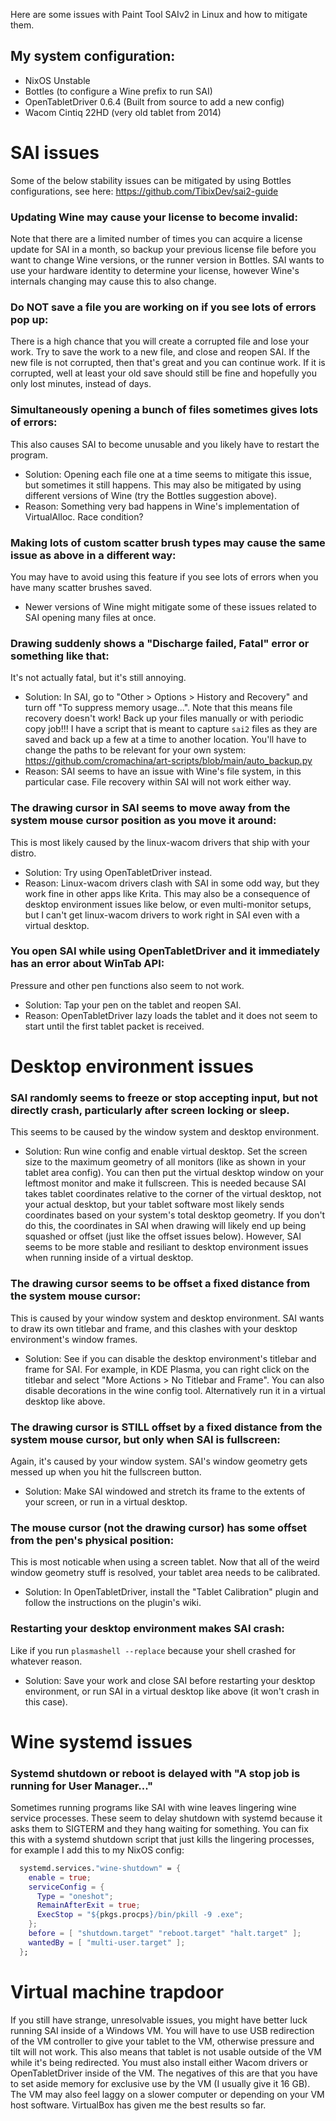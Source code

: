 Here are some issues with Paint Tool SAIv2 in Linux and how to mitigate them.

## My system configuration:
- NixOS Unstable
- Bottles (to configure a Wine prefix to run SAI)
- OpenTabletDriver 0.6.4 (Built from source to add a new config)
- Wacom Cintiq 22HD (very old tablet from 2014)

# SAI issues
Some of the below stability issues can be mitigated by using Bottles configurations, see here:
https://github.com/TibixDev/sai2-guide

### Updating Wine may cause your license to become invalid:
Note that there are a limited number of times you can acquire a license update for SAI in a month,
so backup your previous license file before you want to change Wine versions, or the runner version in Bottles.
SAI wants to use your hardware identity to determine your license, however Wine's internals changing may cause this to also change.

### Do NOT save a file you are working on if you see lots of errors pop up:
There is a high chance that you will create a corrupted file and lose your work.
Try to save the work to a new file, and close and reopen SAI. If the new file is not corrupted,
then that's great and you can continue work. If it is corrupted, well at least your old save should
still be fine and hopefully you only lost minutes, instead of days.

### Simultaneously opening a bunch of files sometimes gives lots of errors:
This also causes SAI to become unusable and you likely have to restart the program.
- Solution: Opening each file one at a time seems to mitigate this issue, but sometimes it still happens.
  This may also be mitigated by using different versions of Wine (try the Bottles suggestion above).
- Reason: Something very bad happens in Wine's implementation of VirtualAlloc. Race condition?

### Making lots of custom scatter brush types may cause the same issue as above in a different way:
You may have to avoid using this feature if you see lots of errors when you have many scatter brushes saved.
- Newer versions of Wine might mitigate some of these issues related to SAI opening many files at once.

### Drawing suddenly shows a "Discharge failed, Fatal" error or something like that:
It's not actually fatal, but it's still annoying.
- Solution: In SAI, go to "Other > Options > History and Recovery" and turn off "To suppress memory usage...".
  Note that this means file recovery doesn't work! Back up your files manually or with periodic copy job!!!
  I have a script that is meant to capture `sai2` files as they are saved and back up a few at a time to another location.
  You'll have to change the paths to be relevant for your own system:
  https://github.com/cromachina/art-scripts/blob/main/auto_backup.py
- Reason: SAI seems to have an issue with Wine's file system, in this particular case. File recovery within SAI will
  not work either way.

### The drawing cursor in SAI seems to move away from the system mouse cursor position as you move it around:
This is most likely caused by the linux-wacom drivers that ship with your distro.
- Solution: Try using OpenTabletDriver instead.
- Reason: Linux-wacom drivers clash with SAI in some odd way, but they work fine in other apps like Krita.
  This may also be a consequence of desktop environment issues like below, or even multi-monitor setups, but I
  can't get linux-wacom drivers to work right in SAI even with a virtual desktop.

### You open SAI while using OpenTabletDriver and it immediately has an error about WinTab API:
Pressure and other pen functions also seem to not work.
- Solution: Tap your pen on the tablet and reopen SAI.
- Reason: OpenTabletDriver lazy loads the tablet and it does not seem to start until the first tablet packet is received.

# Desktop environment issues

### SAI randomly seems to freeze or stop accepting input, but not directly crash, particularly after screen locking or sleep.
This seems to be caused by the window system and desktop environment.
- Solution: Run wine config and enable virtual desktop. Set the screen size to the maximum geometry of all monitors (like as shown
  in your tablet area config). You can then put the virtual desktop window on your leftmost monitor and make it fullscreen. This is
  needed because SAI takes tablet coordinates relative to the corner of the virtual desktop, not your actual desktop, but your tablet
  software most likely sends coordinates based on your system's total desktop geometry. If you don't do this, the coordinates in SAI when
  drawing will likely end up being squashed or offset (just like the offset issues below). However, SAI seems to be more stable and
  resiliant to desktop environment issues when running inside of a virtual desktop.

### The drawing cursor seems to be offset a fixed distance from the system mouse cursor:
This is caused by your window system and desktop environment. SAI wants to draw its own titlebar and frame,
and this clashes with your desktop environment's window frames.
- Solution: See if you can disable the desktop environment's titlebar and frame for SAI. For example,
  in KDE Plasma, you can right click on the titlebar and select "More Actions > No Titlebar and Frame".
  You can also disable decorations in the wine config tool. Alternatively run it in a virtual desktop like above.

### The drawing cursor is STILL offset by a fixed distance from the system mouse cursor, but only when SAI is fullscreen:
Again, it's caused by your window system. SAI's window geometry gets messed up when you hit the fullscreen button.
- Solution: Make SAI windowed and stretch its frame to the extents of your screen, or run in a virtual desktop.

### The mouse cursor (not the drawing cursor) has some offset from the pen's physical position:
This is most noticable when using a screen tablet. Now that all of the weird window geometry stuff is resolved, your tablet area needs to be calibrated.
- Solution: In OpenTabletDriver, install the "Tablet Calibration" plugin and follow the instructions on the plugin's wiki.

### Restarting your desktop environment makes SAI crash:
Like if you run `plasmashell --replace` because your shell crashed for whatever reason.
- Solution: Save your work and close SAI before restarting your desktop environment, or run SAI in a virtual desktop like above (it won't crash in this case).

# Wine systemd issues

### Systemd shutdown or reboot is delayed with "A stop job is running for User Manager..."
Sometimes running programs like SAI with wine leaves lingering wine service processes.
These seem to delay shutdown with systemd because it asks them to SIGTERM and they hang waiting for something.
You can fix this with a systemd shutdown script that just kills the lingering processes, for example I add this to my NixOS config:
```nix
  systemd.services."wine-shutdown" = {
    enable = true;
    serviceConfig = {
      Type = "oneshot";
      RemainAfterExit = true;
      ExecStop = "${pkgs.procps}/bin/pkill -9 .exe";
    };
    before = [ "shutdown.target" "reboot.target" "halt.target" ];
    wantedBy = [ "multi-user.target" ];
  };
```

# Virtual machine trapdoor
If you still have strange, unresolvable issues, you might have better luck running SAI inside of a Windows VM.
You will have to use USB redirection of the VM controller to give your tablet to the VM, otherwise pressure and tilt will not work.
This also means that tablet is not usable outside of the VM while it's being redirected.
You must also install either Wacom drivers or OpenTabletDriver inside of the VM.
The negatives of this are that you have to set aside memory for exclusive use by the VM (I usually give it 16 GB). The VM may also
feel laggy on a slower computer or depending on your VM host software. VirtualBox has given me the best results so far.
